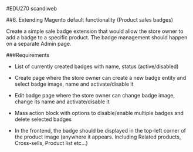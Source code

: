 #EDU270 scandiweb

##6. Extending Magento default functionality (Product sales badges)

Create a simple sale badge extension that would allow the store owner to add a badge to a specific product. The badge management should happen on a separate Admin page.

###Requirements

* List of currently created badges with name, status (active/disabled)
  
* Create page where the store owner can create a new badge entity and select badge image, name and activate/disable it
  
* Edit badge page where the store owner can change badge image, change its name and activate/disable it
  
* Mass action block with options to disable/enable multiple badges and delete selected badges
  
* In the frontend, the badge should be displayed in the top-left corner of the product image (anywhere it appears. Including Related products, Cross-sells, Product list etc...)
